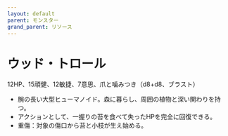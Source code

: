 ```yaml
---
layout: default
parent: モンスター
grand_parent: リソース
---
```


# ウッド・トロール

12HP、15頑健、12敏捷、7意思、爪と噛みつき（d8+d8、ブラスト）

- 腕の長い大型ヒューマノイド。森に暮らし、周囲の植物と深い関わりを持つ。
- アクションとして、一握りの苔を食べて失ったHPを完全に回復できる。
- 重傷：対象の傷口から苔と小枝が生え始める。
